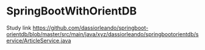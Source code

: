 # SpringBootWithOrientDB

Study link 
       https://github.com/dassiorleando/springboot-orientdb/blob/master/src/main/java/xyz/dassiorleando/springbootorientdb/service/ArticleService.java
